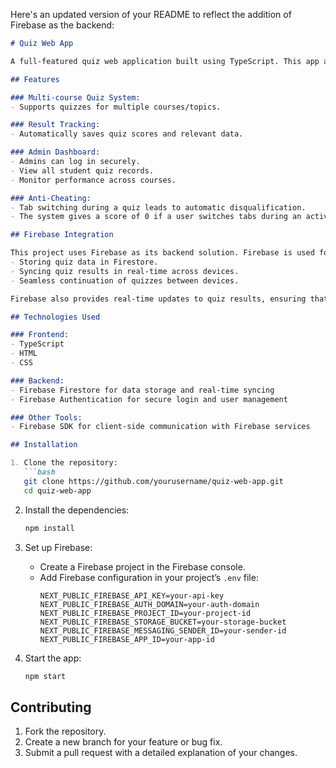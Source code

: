 Here's an updated version of your README to reflect the addition of Firebase as the backend:

```markdown
# Quiz Web App

A full-featured quiz web application built using TypeScript. This app allows users to take quizzes across various courses, securely stores quiz results, and provides an admin dashboard for managing and reviewing quiz records. Anti-cheating measures are in place to ensure quiz integrity.

## Features

### Multi-course Quiz System:
- Supports quizzes for multiple courses/topics.

### Result Tracking:
- Automatically saves quiz scores and relevant data.

### Admin Dashboard:
- Admins can log in securely.
- View all student quiz records.
- Monitor performance across courses.

### Anti-Cheating:
- Tab switching during a quiz leads to automatic disqualification.
- The system gives a score of 0 if a user switches tabs during an active quiz.

## Firebase Integration

This project uses Firebase as its backend solution. Firebase is used for:
- Storing quiz data in Firestore.
- Syncing quiz results in real-time across devices.
- Seamless continuation of quizzes between devices.

Firebase also provides real-time updates to quiz results, ensuring that both users and admins have up-to-date information.

## Technologies Used

### Frontend:
- TypeScript
- HTML
- CSS

### Backend:
- Firebase Firestore for data storage and real-time syncing
- Firebase Authentication for secure login and user management

### Other Tools:
- Firebase SDK for client-side communication with Firebase services

## Installation

1. Clone the repository:
   ```bash
   git clone https://github.com/yourusername/quiz-web-app.git
   cd quiz-web-app
   ```

2. Install the dependencies:
   ```bash
   npm install
   ```

3. Set up Firebase:
   - Create a Firebase project in the Firebase console.
   - Add Firebase configuration in your project’s `.env` file:
     ```env
     NEXT_PUBLIC_FIREBASE_API_KEY=your-api-key
     NEXT_PUBLIC_FIREBASE_AUTH_DOMAIN=your-auth-domain
     NEXT_PUBLIC_FIREBASE_PROJECT_ID=your-project-id
     NEXT_PUBLIC_FIREBASE_STORAGE_BUCKET=your-storage-bucket
     NEXT_PUBLIC_FIREBASE_MESSAGING_SENDER_ID=your-sender-id
     NEXT_PUBLIC_FIREBASE_APP_ID=your-app-id
     ```

4. Start the app:
   ```bash
   npm start
   ```

## Contributing

1. Fork the repository.
2. Create a new branch for your feature or bug fix.
3. Submit a pull request with a detailed explanation of your changes.

